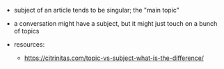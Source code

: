


- subject of an article tends to be singular; the "main topic"
- a conversation might have a subject, but it might just touch on a bunch of topics

- resources: 
  - https://citrinitas.com/topic-vs-subject-what-is-the-difference/
